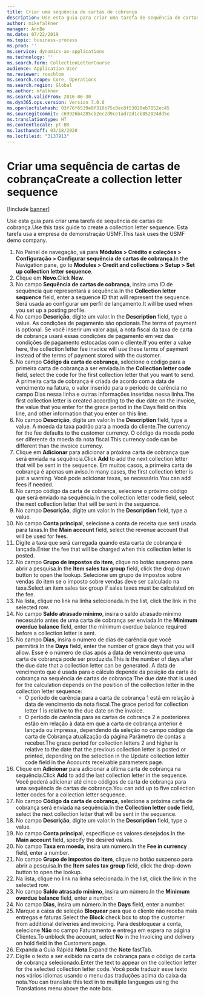 ```yaml
---
title: Criar uma sequência de cartas de cobrança
description: Use esta guia para criar uma tarefa de sequência de cartas de cobrança.
author: mikefalkner
manager: AnnBe
ms.date: 07/22/2019
ms.topic: business-process
ms.prod: ''
ms.service: dynamics-ax-applications
ms.technology: ''
ms.search.form: CollectionLetterCourse
audience: Application User
ms.reviewer: roschlom
ms.search.scope: Core, Operations
ms.search.region: Global
ms.author: mfalkner
ms.search.validFrom: 2016-06-30
ms.dyn365.ops.version: Version 7.0.0
ms.openlocfilehash: 03f76f6539e8f318b75c8ec8f53020eb7052ec45
ms.sourcegitcommit: c69926b4285cb2ec2d9ce1ad72d1cb852024dd5e
ms.translationtype: HT
ms.contentlocale: pt-BR
ms.lasthandoff: 03/18/2020
ms.locfileid: "3137913"
---
```

# <a name="create-a-collection-letter-sequence"></a><span data-ttu-id="a5551-103">Criar uma sequência de cartas de cobrança</span><span class="sxs-lookup"><span data-stu-id="a5551-103">Create a collection letter sequence</span></span>

[!include [banner](../../includes/banner.md)]

<span data-ttu-id="a5551-104">Use esta guia para criar uma tarefa de sequência de cartas de cobrança.</span><span class="sxs-lookup"><span data-stu-id="a5551-104">Use this task guide to create a collection letter sequence.</span></span> <span data-ttu-id="a5551-105">Esta tarefa usa a empresa de demonstração USMF.</span><span class="sxs-lookup"><span data-stu-id="a5551-105">This task uses the USMF demo company.</span></span>

1. <span data-ttu-id="a5551-106">No Painel de navegação, vá para **Módulos > Crédito e coleções > Configuração > Configurar sequência de cartas de cobrança**.</span><span class="sxs-lookup"><span data-stu-id="a5551-106">In the Navigation pane, go to **Modules > Credit and collections > Setup > Set up collection letter sequence**.</span></span>
2. <span data-ttu-id="a5551-107">Clique em **Novo**.</span><span class="sxs-lookup"><span data-stu-id="a5551-107">Click **New**.</span></span>
3. <span data-ttu-id="a5551-108">No campo **Sequência de cartas de cobrança**, insira uma ID de sequência que representará a sequência.</span><span class="sxs-lookup"><span data-stu-id="a5551-108">In the **Collection letter sequence** field, enter a sequence ID that will represent the sequence.</span></span> <span data-ttu-id="a5551-109">Será usada ao configurar um perfil de lançamento.</span><span class="sxs-lookup"><span data-stu-id="a5551-109">It will be used when you set up a posting profile.</span></span>
4. <span data-ttu-id="a5551-110">No campo **Descrição**, digite um valor.</span><span class="sxs-lookup"><span data-stu-id="a5551-110">In the **Description** field, type a value.</span></span>  <span data-ttu-id="a5551-111">As condições de pagamento são opcionais.</span><span class="sxs-lookup"><span data-stu-id="a5551-111">The terms of payment is optional.</span></span> <span data-ttu-id="a5551-112">Se você inserir um valor aqui, a nota fiscal da taxa de carta de cobrança usará essas condições de pagamento em vez das condições de pagamento estocadas com o cliente.</span><span class="sxs-lookup"><span data-stu-id="a5551-112">If you enter a value here, the collection letter fee invoice will use these terms of payment instead of the terms of payment stored with the customer.</span></span>  
5. <span data-ttu-id="a5551-113">No campo **Código da carta de cobrança**, selecione o código para a primeira carta de cobrança a ser enviada.</span><span class="sxs-lookup"><span data-stu-id="a5551-113">In the **Collection letter code** field, select the code for the first collection letter that you want to send.</span></span> <span data-ttu-id="a5551-114">A primeira carta de cobrança é criada de acordo com a data de vencimento na fatura, o valor inserido para o período de carência no campo Dias nessa linha e outras informações inseridas nessa linha.</span><span class="sxs-lookup"><span data-stu-id="a5551-114">The first collection letter is created according to the due date on the invoice, the value that you enter for the grace period in the Days field on this line, and other information that you enter on this line.</span></span>  
6. <span data-ttu-id="a5551-115">No campo **Descrição**, digite um valor.</span><span class="sxs-lookup"><span data-stu-id="a5551-115">In the **Description** field, type a value.</span></span> <span data-ttu-id="a5551-116">A moeda da taxa padrão para a moeda do cliente.</span><span class="sxs-lookup"><span data-stu-id="a5551-116">The currency for the fee defaults to the customer currency.</span></span> <span data-ttu-id="a5551-117">O código da moeda pode ser diferente da moeda da nota fiscal.</span><span class="sxs-lookup"><span data-stu-id="a5551-117">This currency code can be different than the invoice currency.</span></span>  
7. <span data-ttu-id="a5551-118">Clique em **Adicionar** para adicionar a próxima carta de cobrança que será enviada na sequência.</span><span class="sxs-lookup"><span data-stu-id="a5551-118">Click **Add** to add the next collection letter that will be sent in the sequence.</span></span> <span data-ttu-id="a5551-119">Em muitos casos, a primeira carta de cobrança é apenas um aviso.</span><span class="sxs-lookup"><span data-stu-id="a5551-119">In many cases, the first collection letter is just a warning.</span></span> <span data-ttu-id="a5551-120">Você pode adicionar taxas, se necessário.</span><span class="sxs-lookup"><span data-stu-id="a5551-120">You can add fees if needed.</span></span>  
8. <span data-ttu-id="a5551-121">No campo código da carta de cobrança, selecione o próximo código que será enviado na sequência.</span><span class="sxs-lookup"><span data-stu-id="a5551-121">In the collection letter code field, select the next collection letter that will be sent in the sequence.</span></span>
9. <span data-ttu-id="a5551-122">No campo **Descrição**, digite um valor.</span><span class="sxs-lookup"><span data-stu-id="a5551-122">In the **Description** field, type a value.</span></span>
10. <span data-ttu-id="a5551-123">No campo **Conta principal**, selecione a conta de receita que será usada para taxas.</span><span class="sxs-lookup"><span data-stu-id="a5551-123">In the **Main account** field, select the revenue account that will be used for fees.</span></span>
11. <span data-ttu-id="a5551-124">Digite a taxa que será carregada quando esta carta de cobrança é lançada.</span><span class="sxs-lookup"><span data-stu-id="a5551-124">Enter the fee that will be charged when this collection letter is posted.</span></span>
12. <span data-ttu-id="a5551-125">No campo **Grupo de impostos do item**, clique no botão suspenso para abrir a pesquisa.</span><span class="sxs-lookup"><span data-stu-id="a5551-125">In the **Item sales tax group** field, click the drop down button to open the lookup.</span></span> <span data-ttu-id="a5551-126">Selecione um grupo de impostos sobre vendas do item se o imposto sobre vendas deve ser calculado na taxa.</span><span class="sxs-lookup"><span data-stu-id="a5551-126">Select an item sales tax group if sales taxes must be calculated on the fee.</span></span>  
13. <span data-ttu-id="a5551-127">Na lista, clique no link na linha selecionada.</span><span class="sxs-lookup"><span data-stu-id="a5551-127">In the list, click the link in the selected row.</span></span>
14. <span data-ttu-id="a5551-128">No campo **Saldo atrasado mínimo**, insira o saldo atrasado mínimo necessário antes de uma carta de cobrança ser enviada.</span><span class="sxs-lookup"><span data-stu-id="a5551-128">In the **Minimum overdue balance** field, enter the minimum overdue balance required before a collection letter is sent.</span></span>
15. <span data-ttu-id="a5551-129">No campo **Dias**, insira o número de dias de carência que você permitirá.</span><span class="sxs-lookup"><span data-stu-id="a5551-129">In the **Days** field, enter the number of grace days that you will allow.</span></span> <span data-ttu-id="a5551-130">Esse é o número de dias após a data de vencimento que uma carta de cobrança pode ser produzida.</span><span class="sxs-lookup"><span data-stu-id="a5551-130">This is the number of days after the due date that a collection letter can be generated.</span></span> <span data-ttu-id="a5551-131">A data de vencimento que é usada para o cálculo depende da posição da carta de cobrança na sequência de cartas de cobrança:</span><span class="sxs-lookup"><span data-stu-id="a5551-131">The due date that is used for the calculation depends on the position of the collection letter in the collection letter sequence:</span></span>
    - <span data-ttu-id="a5551-132">O período de carência para a carta de cobrança 1 está em relação à data de vencimento da nota fiscal.</span><span class="sxs-lookup"><span data-stu-id="a5551-132">The grace period for collection letter 1 is relative to the due date on the invoice.</span></span>
    - <span data-ttu-id="a5551-133">O período de carência para as cartas de cobrança 2 e posteriores estão em relação à data em que a carta de cobrança anterior é lançada ou impressa, dependendo da seleção no campo código da carta de Cobrança atualização da página Parâmetro de contas a receber.</span><span class="sxs-lookup"><span data-stu-id="a5551-133">The grace period for collection letters 2 and higher is relative to the date that the previous collection letter is posted or printed, depending on the selection in the Update collection letter code field in the Accounts receivable parameters page.</span></span>  
16. <span data-ttu-id="a5551-134">Clique em **Adicionar** para adicionar a última carta de cobrança na sequência.</span><span class="sxs-lookup"><span data-stu-id="a5551-134">Click **Add** to add the last collection letter in the sequence.</span></span> <span data-ttu-id="a5551-135">Você poderá adicionar até cinco códigos de carta de cobrança para uma sequência de cartas de cobrança.</span><span class="sxs-lookup"><span data-stu-id="a5551-135">You can add up to five collection letter codes for a collection letter sequence.</span></span>  
17. <span data-ttu-id="a5551-136">No campo **Código da carta de cobrança**, selecione a próxima carta de cobrança será enviada na sequência.</span><span class="sxs-lookup"><span data-stu-id="a5551-136">In the **Collection letter code** field, select the next collection letter that will be sent in the sequence.</span></span>
18. <span data-ttu-id="a5551-137">No campo **Descrição**, digite um valor.</span><span class="sxs-lookup"><span data-stu-id="a5551-137">In the **Description** field, type a value.</span></span>
19. <span data-ttu-id="a5551-138">No campo **Conta principal**, especifique os valores desejados.</span><span class="sxs-lookup"><span data-stu-id="a5551-138">In the **Main account** field, specify the desired values.</span></span>
20. <span data-ttu-id="a5551-139">No campo **Taxa em moeda**, insira um número.</span><span class="sxs-lookup"><span data-stu-id="a5551-139">In the **Fee in currency** field, enter a number.</span></span>
21. <span data-ttu-id="a5551-140">No campo **Grupo de impostos do item**, clique no botão suspenso para abrir a pesquisa.</span><span class="sxs-lookup"><span data-stu-id="a5551-140">In the **Item sales tax group** field, click the drop-down button to open the lookup.</span></span>
22. <span data-ttu-id="a5551-141">Na lista, clique no link na linha selecionada.</span><span class="sxs-lookup"><span data-stu-id="a5551-141">In the list, click the link in the selected row.</span></span>
23. <span data-ttu-id="a5551-142">No campo **Saldo atrasado mínimo**, insira um número.</span><span class="sxs-lookup"><span data-stu-id="a5551-142">In the **Minimum overdue balance** field, enter a number.</span></span>
24. <span data-ttu-id="a5551-143">No campo **Dias**, insira um número.</span><span class="sxs-lookup"><span data-stu-id="a5551-143">In the **Days** field, enter a number.</span></span>
25. <span data-ttu-id="a5551-144">Marque a caixa de seleção **Bloquear** para que o cliente não receba mais entregas e faturas.</span><span class="sxs-lookup"><span data-stu-id="a5551-144">Select the **Block** check box to stop the customer from additional deliveries and invoicing.</span></span> <span data-ttu-id="a5551-145">Para desbloquear a conta, selecione **Não** no campo Faturamento e entrega em espera na página Clientes.</span><span class="sxs-lookup"><span data-stu-id="a5551-145">To unblock the account, select **No** in the Invoicing and delivery on hold field in the Customers page.</span></span>  
26. <span data-ttu-id="a5551-146">Expanda a Guia Rápida **Nota**.</span><span class="sxs-lookup"><span data-stu-id="a5551-146">Expand the **Note** fastTab.</span></span>
27. <span data-ttu-id="a5551-147">Digite o texto a ser exibido na carta de cobrança para o código de carta de cobrança selecionado.</span><span class="sxs-lookup"><span data-stu-id="a5551-147">Enter the text to appear on the collection letter for the selected collection letter code.</span></span> <span data-ttu-id="a5551-148">Você pode traduzir esse texto nos vários idiomas usando o menu das traduções acima da caixa da nota.</span><span class="sxs-lookup"><span data-stu-id="a5551-148">You can translate this text in to multiple languages using the Translations menu above the note box.</span></span>  

